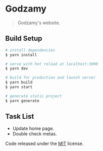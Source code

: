 # Godzamy

> Godzamy's website.

## Build Setup

``` bash
# install dependencies
$ yarn install

# serve with hot reload at localhost:3000
$ yarn dev

# build for production and launch server
$ yarn build
$ yarn start

# generate static project
$ yarn generate
```

## Task List

* Update home page.
* Double check metas.

Code released under the [MIT](LICENSE) license.
